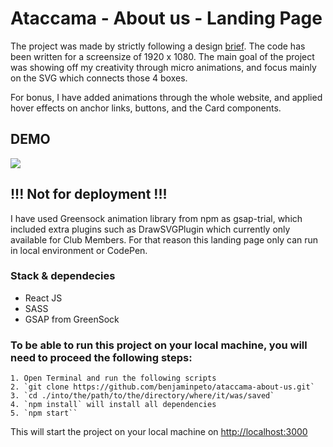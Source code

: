 # Ataccama - About us - Landing Page

The project was made by strictly following a design [brief](https://xd.adobe.com/view/9dbc5226-af39-47f6-95cd-f92d26446c5c-c8ef/). The code has been written for a screensize of 1920 x 1080. The main goal of the project was showing off my creativity through micro animations, and focus mainly on the SVG which connects those 4 boxes.

For bonus, I have added animations through the whole website, and applied hover effects on anchor links, buttons, and the Card components.

## DEMO

![](https://github.com/benjaminpeto/demo-gif/blob/main/ataccama-gif.gif)

## !!! Not for deployment !!!

I have used Greensock animation library from npm as gsap-trial, which included extra plugins such as DrawSVGPlugin which currently only available for Club Members. For that reason this landing page only can run in local environment or CodePen.

### Stack & dependecies

  - React JS
  - SASS
  - GSAP from GreenSock

### To be able to run this project on your local machine, you will need to proceed the following steps:

    1. Open Terminal and run the following scripts
    2. `git clone https://github.com/benjaminpeto/ataccama-about-us.git`
    3. `cd ./into/the/path/to/the/directory/where/it/was/saved`
    4. `npm install` will install all dependencies
    5. `npm start``

This will start the project on your local machine on [http://localhost:3000](http://localhost:3000)